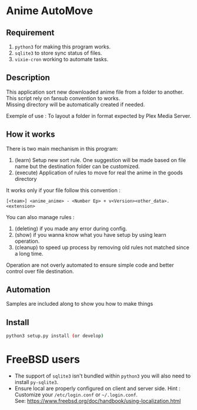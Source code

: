 Anime AutoMove
==============

Requirement
-----------
1. `python3` for making this program works.
2. `sqlite3` to store sync status of files.
3. `vixie-cron` working to automate tasks.

Description
-----------
This application sort new downloaded anime file from a folder to another.<br/>This script rely on fansub convention to works.<br/>
Missing directory will be automatically created if needed.

Exemple of use : To layout a folder in format expected by Plex Media Server.

How it works
------------
There is two main mechanism in this program:

1. (learn) Setup new sort rule. One suggestion will be made based on file name but the destination folder can be customized.
2. (execute) Application of rules to move for real the anime in the goods directory

It works only if your file follow this convention :
```
[<team>] <anime_anime> - <Number Ep> + v<Version><other_data>.<extension>
```

You can also manage rules :

1. (deleting) if you made any error during config.
2. (show) if you wanna know what you have setup by using learn operation.
3. (cleanup) to speed up process by removing old rules not matched since a long time.

Operation are not overly automated to ensure simple code and better control over file destination.

Automation
----------
Samples are included along to show you how to make things

Install
-------
```bash
python3 setup.py install (or develop)
```

FreeBSD users
=============

- The support of `sqlite3` isn't bundled within `python3` you will also need to install `py-sqlite3`.
- Ensure local are properly configured on client and server side. Hint : Customize your `/etc/login.conf` or `~/.login.conf`.<br/>See: https://www.freebsd.org/doc/handbook/using-localization.html
